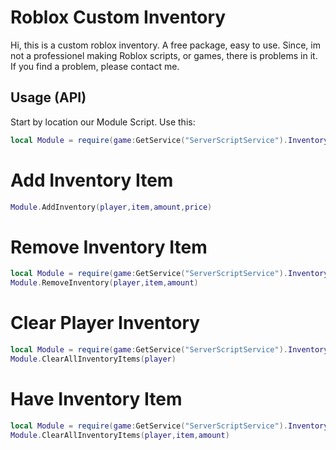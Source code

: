 # Roblox Custom Inventory

Hi, this is a custom roblox inventory. A free package, easy to use.
Since, im not a professionel making Roblox scripts, or games, there is problems in it.
If you find a problem, please contact me.

## Usage (API)

Start by location our Module Script.
Use this:
```lua
local Module = require(game:GetService("ServerScriptService").Inventory.Module)
```

# Add Inventory Item
```lua
Module.AddInventory(player,item,amount,price)
```

# Remove Inventory Item
```lua
local Module = require(game:GetService("ServerScriptService").Inventory.Module)
Module.RemoveInventory(player,item,amount)
```

# Clear Player Inventory
```lua
local Module = require(game:GetService("ServerScriptService").Inventory.Module)
Module.ClearAllInventoryItems(player)
```

# Have Inventory Item
```lua
local Module = require(game:GetService("ServerScriptService").Inventory.Module)
Module.ClearAllInventoryItems(player,item,amount)
```
